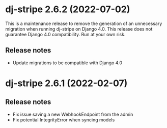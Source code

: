 # dj-stripe 2.6.2 (2022-07-02)

This is a maintenance release to remove the generation of an unnecessary migration when
running dj-stripe on Django 4.0.
This release does not guarantee Django 4.0 compatibility. Run at your own risk.

## Release notes

-   Update migrations to be compatible with Django 4.0

# dj-stripe 2.6.1 (2022-02-07)

## Release notes

-   Fix issue saving a new WebhookEndpoint from the admin
-   Fix potential IntegrityError when syncing models

